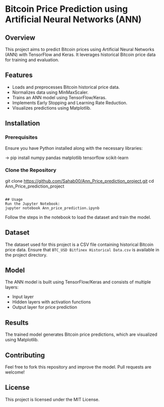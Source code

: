 # Bitcoin Price Prediction using Artificial Neural Networks (ANN)

## Overview
This project aims to predict Bitcoin prices using Artificial Neural Networks (ANN) with TensorFlow and Keras. It leverages historical Bitcoin price data for training and evaluation.

## Features
- Loads and preprocesses Bitcoin historical price data.
- Normalizes data using MinMaxScaler.
- Trains an ANN model using TensorFlow/Keras.
- Implements Early Stopping and Learning Rate Reduction.
- Visualizes predictions using Matplotlib.

## Installation

### Prerequisites
Ensure you have Python installed along with the necessary libraries:

-> pip install numpy pandas matplotlib tensorflow scikit-learn


### Clone the Repository
git clone https://github.com/Sahab00/Ann_Price_prediction_project.git
cd Ann_Price_prediction_project

```

## Usage
Run the Jupyter Notebook:
jupyter notebook Ann_price_prediction.ipynb
```

Follow the steps in the notebook to load the dataset and train the model.

## Dataset
The dataset used for this project is a CSV file containing historical Bitcoin price data. Ensure that `BTC_USD Bitfinex Historical Data.csv` is available in the project directory.

## Model
The ANN model is built using TensorFlow/Keras and consists of multiple layers:
- Input layer
- Hidden layers with activation functions
- Output layer for price prediction

## Results
The trained model generates Bitcoin price predictions, which are visualized using Matplotlib.

## Contributing
Feel free to fork this repository and improve the model. Pull requests are welcome!

## License
This project is licensed under the MIT License.

